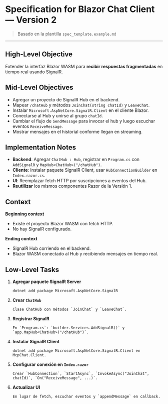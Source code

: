 # Specification for Blazor Chat Client — Version 2

> Basado en la plantilla `spec_template.example.md`

---

## High-Level Objective
Extender la interfaz Blazor WASM para **recibir respuestas fragmentadas** en tiempo real usando SignalR.

## Mid-Level Objectives
- Agregar un proyecto de SignalR Hub en el backend.
- Mapear `/chatHub` y métodos `JoinChat(string chatId)` y `LeaveChat`.
- Instalar `Microsoft.AspNetCore.SignalR.Client` en el cliente Blazor.
- Conectarse al Hub y unirse al grupo `chatId`.
- Cambiar el flujo de `SendMessage` para invocar el hub y luego escuchar eventos `ReceiveMessage`.
- Mostrar mensajes en el historial conforme llegan en streaming.

## Implementation Notes
- **Backend**: Agregar `ChatHub : Hub`, registrar en `Program.cs` con `AddSignalR` y `MapHub<ChatHub>("/chatHub")`.  
- **Cliente**: Instalar paquete SignalR Client, usar `HubConnectionBuilder` en `Index.razor.cs`.  
- **UI**: Reemplazar fetch HTTP por suscripciones a eventos del Hub.  
- **Reutilizar** los mismos componentes Razor de la Versión 1.

## Context
**Beginning context**  
- Existe el proyecto Blazor WASM con fetch HTTP.  
- No hay SignalR configurado.

**Ending context**  
- SignalR Hub corriendo en el backend.  
- Blazor WASM conectado al Hub y recibiendo mensajes en tiempo real.

## Low-Level Tasks
1. **Agregar paquete SignalR Server**  
   ```aider
   dotnet add package Microsoft.AspNetCore.SignalR
   ```
2. **Crear `ChatHub`**  
   ```aider
   Clase ChatHub con métodos `JoinChat` y `LeaveChat`.
   ```
3. **Registrar SignalR**  
   ```aider
   En `Program.cs`: `builder.Services.AddSignalR()` y `app.MapHub<ChatHub>("/chatHub")`.
   ```
4. **Instalar SignalR Client**  
   ```aider
   dotnet add package Microsoft.AspNetCore.SignalR.Client en McpChat.Client.
   ```
5. **Configurar conexión en `Index.razor`**  
   ```aider
   Crear `HubConnection`, `StartAsync`, `InvokeAsync("JoinChat", chatId)`, `On("ReceiveMessage", ...)`.
   ```
6. **Actualizar UI**  
   ```aider
   En lugar de fetch, escuchar eventos y `appendMessage` en callback.
   ```
